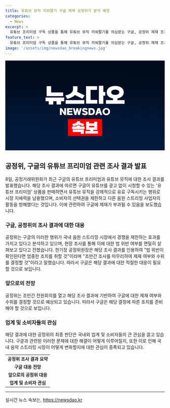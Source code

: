 ```yaml
---
title: 유튜브 뮤직 끼워팔기 구글 제재 공정위가 분석 예정
categories:
  - News
excerpt: >
  유튜브 프리미엄 구독 상품을 통해 유튜브 뮤직 끼워팔기를 의심받는 구글, 공정위 제재 조치에 대비 - 공정거래위원회가 구글의 유튜브 프리미엄으로 유튜브 뮤직을 강제판매하여 시장 지배력을 악용했다는 의혹을 조사 중이다. 소비자 선택권을 제한하고 시장에서의 경쟁을 방해한 것으로 보이며, 공정위는 조만간 제재 여부를 결정할 것으로 예상된다.
feature_text: >
  유튜브 프리미엄 구독 상품을 통해 유튜브 뮤직 끼워팔기를 의심받는 구글, 공정위 제재 조치에 대비 - 공정거래위원회가 구글의 유튜브 프리미엄으로 유튜브 뮤직을 강제판매하여 시장 지배력을 악용했다는 의혹을 조사 중이다. 소비자 선택권을 제한하고 시장에서의 경쟁을 방해한 것으로 보이며, 공정위는 조만간 제재 여부를 결정할 것으로 예상된다.
image: '/assets/img/newsdao_breakingnews.jpg'
---
```


<p><img src="/assets/img/newsdao_breakingnews.jpg" alt="firstkoreanews 속보" /></p>

<h2 data-ke-size="size26">공정위, 구글의 유튜브 프리미엄 관련 조사 결과 발표</h2>

<p data-ke-size="size16">8일, 공정거래위원회가 최근 구글의 유튜브 프리미엄과 유튜브 뮤직에 대한 조사 결과를 발표했습니다. 해당 조사 결과에 따르면 구글이 유튜브를 광고 없이 시청할 수 있는 '유튜브 프리미엄' 상품을 판매하면서 유튜브 뮤직을 강제적으로 유료 구독시키는 행위로 시장 지배력을 남용했으며, 소비자의 선택권을 제한하고 다른 음원 스트리밍 사업자의 활동을 방해했다는 것입니다. 이에 관련하여 구글에 제재가 부과될 수 있음을 보도했습니다.</p>

<h3 data-ke-size="size24">구글, 공정위의 조사 결과에 대한 대응</h3>

<p data-ke-size="size16">공정위는 구글의 이러한 행위가 국내 음원 스트리밍 시장에서 경쟁을 제한하는 효과를 가지고 있다고 분석하고 있으며, 현장 조사를 통해 이에 대한 법 위반 여부를 면밀히 살펴보고 있다고 전했습니다. 한기정 공정위원장은 해당 조사 결과를 인용하여 "법 위반이 확인된다면 엄중한 조치를 취할 것"이라며 "조만간 조사를 마무리하여 제재 여부와 수위를 결정할 것"이라고 말했습니다. 따라서 구글은 해당 결과에 대한 적절한 대응이 필요할 것으로 보입니다.</p>

<h3 data-ke-size="size24">앞으로의 전망</h3>

<p data-ke-size="size16">공정위는 조만간 전원회의를 열고 해당 조사 결과에 기반하여 구글에 대한 제재 여부와 수위를 결정할 것으로 예상되고 있습니다. 따라서 구글은 해당 결정에 따른 조치를 준비해야 할 것으로 보입니다.</p>

<h3 data-ke-size="size24">업계 및 소비자들의 관심</h3>

<p data-ke-size="size16">해당 결과에 대한 공정위의 최종 판단은 국내외 업계 및 소비자들의 큰 관심을 끌고 있습니다. 구글과 관련된 이러한 문제에 대한 해결이 어떻게 이루어질지, 또한 이로 인해 국내 음악 스트리밍 시장이 어떻게 변화할지에 대한 관심이 증폭되고 있습니다.</p>

<table>
    <tr>
        <td style="text-align: center; height: 17px;"><b>공정위 조사 결과 요약</b></td>
    </tr>
    <tr>
        <td style="text-align: center; height: 17px;"><b>구글 대응 전망</b></td>
    </tr>
    <tr>
        <td style="text-align: center; height: 17px;"><b>앞으로의 공정위 대응</b></td>
    </tr>
    <tr>
        <td style="text-align: center; height: 17px;"><b>업계 및 소비자 관심</b></td>
    </tr>
</table>

<p><hr></p>
실시간 뉴스 속보는, <a href="https://newsdao.kr" rel="dofollow">https://newsdao.kr</a>


